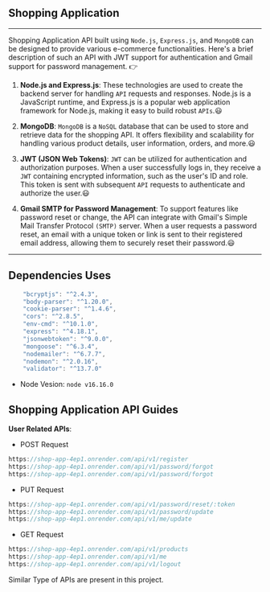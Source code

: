 ## Shopping Application
---

Shopping Application API built using `Node.js`, `Express.js`, and `MongoDB` can be designed to provide various e-commerce functionalities. Here's a brief description of such an API with JWT support for authentication and Gmail support for password management. :point_right:

1. __Node.js and Express.js__: These technologies are used to create the backend server for handling `API` requests and responses. Node.js is a JavaScript runtime, and Express.js is a popular web application framework for Node.js, making it easy to build robust `APIs`.:smiley:

2. **MongoDB**: `MongoDB` is a `NoSQL` database that can be used to store and retrieve data for the shopping API. It offers flexibility and scalability for handling various product details, user information, orders, and more.:smiley:

3. __JWT (JSON Web Tokens)__: `JWT` can be utilized for authentication and authorization purposes. When a user successfully logs in, they receive a `JWT` containing encrypted information, such as the user's ID and role. This token is sent with subsequent `API` requests to authenticate and authorize the user.:smiley:

4. __Gmail SMTP for Password Management__: To support features like password reset or change, the API can integrate with Gmail's Simple Mail Transfer Protocol `(SMTP)` server. When a user requests a password reset, an email with a unique token or link is sent to their registered email address, allowing them to securely reset their password.:smiley:

---
## Dependencies Uses

````javascript
    "bcryptjs": "^2.4.3",
    "body-parser": "^1.20.0",
    "cookie-parser": "^1.4.6",
    "cors": "^2.8.5",
    "env-cmd": "^10.1.0",
    "express": "^4.18.1",
    "jsonwebtoken": "^9.0.0",
    "mongoose": "^6.3.4",
    "nodemailer": "^6.7.7",
    "nodemon": "^2.0.16",
    "validator": "^13.7.0"
````

- Node Vesion: `node v16.16.0`


## Shopping Application API Guides

**User Related APIs**:
- POST Request
````javascript 
https://shop-app-4ep1.onrender.com/api/v1/register
https://shop-app-4ep1.onrender.com/api/v1/password/forgot
https://shop-app-4ep1.onrender.com/api/v1/password/forgot
````
- PUT Request
````javascript 
https://shop-app-4ep1.onrender.com/api/v1/password/reset/:token
https://shop-app-4ep1.onrender.com/api/v1/password/update
https://shop-app-4ep1.onrender.com/api/v1/me/update
````

  - GET Request
````javascript
https://shop-app-4ep1.onrender.com/api/v1/products
https://shop-app-4ep1.onrender.com/api/v1/me
https://shop-app-4ep1.onrender.com/api/v1/logout
````

Similar Type of APIs are present in this project.


